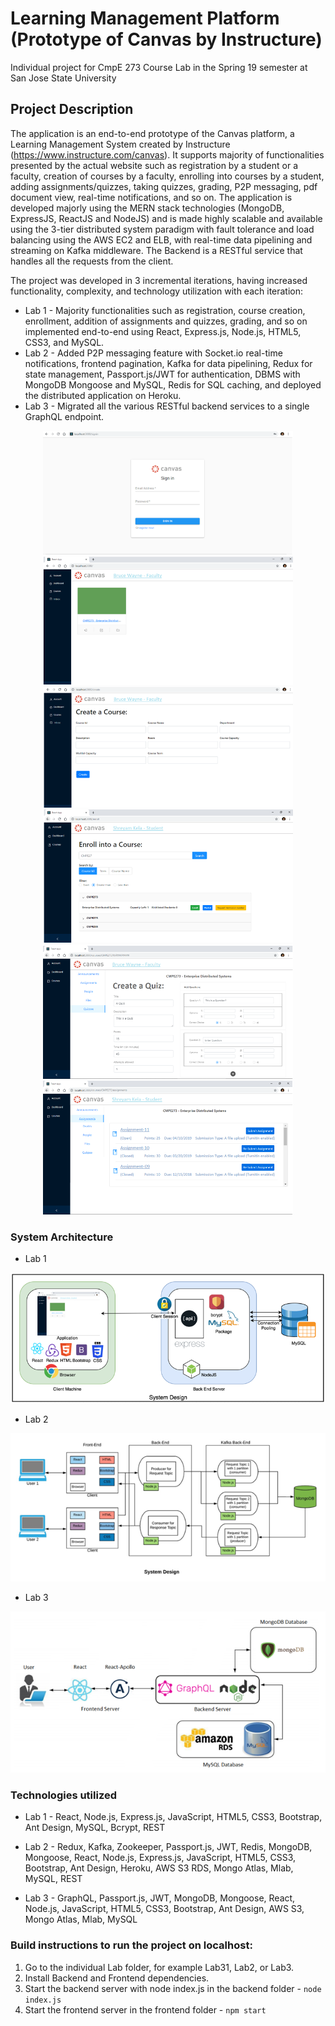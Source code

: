 # Learning Management Platform (Prototype of Canvas by Instructure)
Individual project for CmpE 273 Course Lab in the Spring 19 semester at San Jose State University

## Project Description
The application is an end-to-end prototype of the Canvas platform, a Learning Management System created by Instructure (https://www.instructure.com/canvas). It supports majority of functionalities presented by the actual website such as registration by a student or a faculty, creation of courses by a faculty, enrolling into courses by a student, adding assignments/quizzes, taking quizzes, grading, P2P messaging, pdf document view, real-time notifications, and so on. The application is developed majorly using the MERN stack technologies (MongoDB, ExpressJS, ReactJS and NodeJS) and is made highly scalable and available using the 3-tier distributed system paradigm with fault tolerance and load balancing using the AWS EC2 and ELB, with real-time data pipelining and streaming on Kafka middleware. The Backend is a RESTful service that handles all the requests from the client.

The project was developed in 3 incremental iterations, having increased functionality, complexity, and technology utilization with each iteration:
 - Lab 1 - Majority functionalities such as registration, course creation, enrollment, addition of assignments and quizzes, grading, and so on implemented end-to-end using React, Express.js, Node.js, HTML5, CSS3, and MySQL.
 - Lab 2 - Added P2P messaging feature with Socket.io real-time notifications, frontend pagination, Kafka for data pipelining, Redux for state management, Passport.js/JWT for authentication, DBMS with MongoDB Mongoose and MySQL, Redis for SQL caching, and deployed the distributed application on Heroku.
 - Lab 3 - Migrated all the various RESTful backend services to a single GraphQL endpoint.
 
<p align="middle">
  <img src="/app-images/app-thumbnail-1.PNG" width="400" />
  <img src="/app-images/app-thumbnail-2.PNG" width="400" />
  <img src="/app-images/app-thumbnail-3.PNG" width="400" />
  <img src="/app-images/app-thumbnail-4.PNG" width="400" />
  <img src="/app-images/app-thumbnail-5.PNG" width="400" />
  <img src="/app-images/app-thumbnail-6.PNG" width="400" />
</p>
 
 
### System Architecture
- Lab 1

<p align="middle">
  <img src="/app-images/system_design_1-thumbnail.PNG" />
</p>

- Lab 2

<p align="middle">
  <img src="/app-images/system_design_3-thumbnail.PNG" />
</p>

- Lab 3

<p align="middle">
  <img src="/app-images/system_design_2-thumbnail.PNG" />
</p>


### Technologies utilized
- Lab 1 - React, Node.js, Express.js, JavaScript, HTML5, CSS3, Bootstrap, Ant Design, MySQL, Bcrypt, REST

- Lab 2 - Redux, Kafka, Zookeeper, Passport.js, JWT, Redis, MongoDB, Mongoose, React, Node.js, Express.js, JavaScript, HTML5, CSS3, Bootstrap, Ant Design, Heroku, AWS S3 RDS, Mongo Atlas, Mlab, MySQL, REST

- Lab 3 - GraphQL, Passport.js, JWT, MongoDB, Mongoose, React, Node.js, JavaScript, HTML5, CSS3, Bootstrap, Ant Design, AWS S3, Mongo Atlas, Mlab, MySQL

### Build instructions to run the project on localhost:  
1) Go to the individual Lab folder, for example Lab31, Lab2, or Lab3.
2) Install Backend and Frontend dependencies.
3) Start the backend server with node index.js in the backend folder - ```node index.js```
4) Start the frontend server in the frontend folder - ```npm start```
